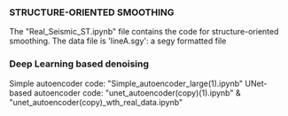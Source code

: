 ### STRUCTURE-ORIENTED SMOOTHING

The "Real_Seismic_ST.ipynb" file contains the code for structure-oriented smoothing. The data file is 'lineA.sgy': a segy formatted file

### Deep Learning based denoising 

Simple autoencoder code: "Simple_autoencoder_large(1).ipynb"
UNet-based autoencoder code: "unet_autoencoder(copy)(1).ipynb" & "unet_autoencoder(copy)_wth_real_data.ipynb"
